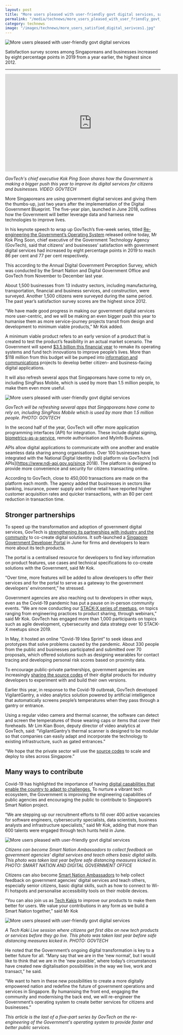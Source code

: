 ```yaml
---
layout: post
title: "More users pleased with user-friendly govt digital services, says poll"
permalink: "/media/technews/more_users_pleased_with_user_friendly_govt_digital_services"
category: technews
image: "/images/technews/more_users_satisfied_digital_serivces1.jpg"
---
```


![More users pleased with user-friendly govt digital services](/images/technews/more_users_satisfied_digital_serivces1.jpg)

Satisfaction survey scores among Singaporeans and businesses increased by eight percentage points in 2019 from a year earlier, the highest since 2012.
 
---

<div class="bp-youtube">
  <iframe width="560" height="315" src="https://www.youtube.com/embed/C3VHomNg3lQ" frameborder="0" allow="accelerometer; autoplay; encrypted-media; gyroscope; picture-in-picture" allowfullscreen></iframe>
</div>

*GovTech's chief executive Kok Ping Soon shares how the Government is making a bigger push this year to improve its digital services for citizens and businesses. VIDEO: GOVTECH*

More Singaporeans are using government digital services and giving them the thumbs-up, just two years after the implementation of the Digital Government Blueprint. 
The five-year plan, launched in June 2018, outlines how the Government will better leverage data and harness new technologies to improve lives.

In his keynote speech to wrap up GovTech’s five-week series, titled [Re-engineering the Government’s Operating System](https://www.straitstimes.com/reengineering-the-operating-system-of-the-government) released online today, Mr Kok Ping Soon, chief executive of the Government Technology Agency (GovTech), said that citizens’ and businesses’ satisfaction with government digital services had increased by eight percentage points in 2019 to reach 86 per cent and 77 per cent respectively. 

This according to the Annual Digital Government Perception Survey, which was conducted by the Smart Nation and Digital Government Office and GovTech from November to December last year.

About 1,500 businesses from 13 industry sectors, including manufacturing, transportation, financial and business services, and construction, were surveyed. Another 1,500 citizens were surveyed during the same period. The past year’s satisfaction survey scores are the highest since 2012. 

“We have made good progress in making our government digital services more user-centric, and we will be making an even bigger push this year to humanise them as more service-journey projects transit from design and development to minimum viable products,” Mr Kok added.

A minimum viable product refers to an early version of a product that is created to test the product’s feasibility in an actual market scenario. The Government will spend [$3.5 billion this financial year](https://www.straitstimes.com/tech/govt-to-award-up-to-35b-in-ict-contracts-80-open-to-smes-this-year) to remake its operating systems and fund tech innovations to improve people’s lives. More than $118 million from this budget will be pumped into [information and communications](https://www.straitstimes.com/singapore/doubling-down-on-cloud-to-deliver-better-government-servicestechnology) projects to develop better citizen- and business-facing digital applications.

It will also refresh several apps that Singaporeans have come to rely on, including SingPass Mobile, which is used by more than 1.5 million people, to make them even more useful. 


![More users pleased with user-friendly govt digital services](/images/technews/more_users_satisfied_digital_serivces1.jpg)

*GovTech will be refreshing several apps that Singaporeans have come to rely on, including SingPass Mobile which is used by more than 1.5 million people. PHOTO: GOVTECH*


In the second half of the year, GovTech will offer more application programming interfaces (API) for integration. These include digital signing, [biometrics-as-a-service](https://www.straitstimes.com/tech/fingerprint-facial-id-for-singpass-authentication), remote authorisation and  MyInfo Business.

APIs allow digital applications to communicate with one another and enable seamless data sharing among organisations.
Over 100 businesses have integrated with the National Digital Identity (ndi) platform via GovTech’s [ndi APIs](https://www.ndi-api.gov.sg/since 2018). The platform is designed to provide more convenience and security for citizens transacting online.

According to GovTech, close to 450,000 transactions are made on the platform each month. The agency added that businesses in sectors like banking, insurance, power supply and online retail have reported higher customer acquisition rates and quicker transactions, with an 80 per cent reduction in transaction time.

## **Stronger partnerships**

To speed up the transformation and adoption of government digital services, GovTech is [strengthening its partnerships with industry and the community](https://www.straitstimes.com/tech/govt-to-award-up-to-35b-in-ict-contracts-80-open-to-smes-this-year) to  co-create digital solutions. It soft-launched a [Singapore Government Developer Portal](https://www.developer.gov.sg/) in June for firms and developers to learn more about its tech products.

The portal is a centralised resource for developers to find key information on product features, use cases and technical specifications to co-create solutions with the Government, said Mr Kok.

“Over time, more features will be added to allow developers to offer their services and for the portal to serve as a gateway to the government developers’ environment,” he stressed.

Government agencies are also reaching out to developers in other ways, even as the Covid-19 pandemic has put a pause on in-person community events.
“We are now conducting our [STACK-X series of meetups](https://go.gov.sg/meetup), on topics ranging from engineering practices to product sharing, through webinars,” said Mr Kok.
GovTech has engaged more than 1,000 participants on topics such as agile development, cybersecurity and data strategy over 10 STACK-X meetups since 2019.

In May, it hosted an online “Covid-19 Idea Sprint” to seek ideas and prototypes that solve problems caused by the pandemic. About 330 people from the public and businesses participated and submitted over 70 proposals, which offered solutions such as designing wearables for contact tracing and developing personal risk scores based on proximity data.

To encourage public-private partnerships, government agencies are increasingly [sharing the source codes](https://www.straitstimes.com/singapore/big-push-for-ai-proves-fruitful-and-useful) of their digital products for industry developers to experiment with and build their own versions.

Earlier this year, in response to the Covid-19 outbreak, GovTech developed VigilantGantry, a video analytics solution powered by artificial intelligence that automatically screens people’s temperatures when they pass through a gantry or entrance.

Using a regular video camera and thermal scanner, the software can detect and screen the temperatures of those wearing caps or items that cover their foreheads. 
Mr Lim Kian Boon, deputy director of video analytics at GovTech, said: “VigilantGantry’s thermal scanner is designed to be modular so that companies can easily adapt and incorporate the technology to existing infrastructure, such as gated entrances.”

“We hope that the private sector will use the [source codes](https://github.com/dsaidgovsg/vigilantgantry) to scale and deploy to sites across Singapore.”

## **Many ways to contribute**

Covid-19 has highlighted the importance of having [digital capabilities that enable the country to adapt to challenges.](https://www.straitstimes.com/singapore/early-tech-push-eases-covid-19-impact)
To nurture a vibrant tech ecosystem, the Government is improving the engineering capabilities of public agencies and encouraging the public to contribute to Singapore’s Smart Nation project.

“We are stepping up our recruitment efforts to fill over 400 active vacancies for software engineers, cybersecurity specialists, data scientists, business analysts and infrastructure specialists,” said Mr Kok, adding that more than 600 talents were engaged through tech hunts held in June.


![More users pleased with user-friendly govt digital services](/images/technews/more_users_satisfied_digital_services2.jpg)

*Citizens can become Smart Nation Ambassadors to collect feedback on government agencies’ digital services and teach others basic digital skills. This photo was taken last year before safe distancing measures kicked in. PHOTO: SMART NATION AND DIGITAL GOVERNMENT OFFICE*


Citizens can also become [Smart Nation Ambassadors](https://www.smartnation.gov.sg/resources/scope/smart-nation-ambassador---faq) to help collect feedback on government agencies’ digital services and teach others, especially senior citizens, basic digital skills, such as how to connect to Wi-Fi hotspots and personalise accessibility tools on their mobile devices.

“You can also join us as [Tech Kakis](https://www.tech.gov.sg/products-and-services/tech-kaki-community/) to improve our products to make them better for users. We value your contributions in any form as we build a Smart Nation together,” said Mr Kok 


![More users pleased with user-friendly govt digital services](/images/technews/more_users_satisfied_digital_services3.jpg)

*A Tech Kaki Live session where citizens get first dibs on new tech products or services before they go live. This photo was taken last year before safe distancing measures kicked in. PHOTO: GOVTECH*


He noted that the Government’s ongoing digital transformation is key to a better future for all. 
“Many say that we are in the ‘new normal’, but I would like to think that we are in the ‘new possible’, where today’s circumstances have created new digitalisation possibilities in the way we live, work and transact,” he said. 

“We want to hem in these new possibilities to create a more digitally empowered nation and redefine the future of government operations and services in Singapore. By humanising the front end, engaging the community and modernising the back end, we will re-engineer the Government’s operating system to create better services for citizens and businesses.”

*This article is the last of a five-part series by GovTech on the re-engineering of the Government's operating system to provide faster and better public services.*
